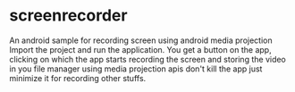# screenrecorder
An android sample for recording screen using android media projection
Import the project and run the application.
You get a button on the app, clicking on which the app starts recording the screen 
and storing the video in you file manager using media projection apis don't kill the
app just minimize it for recording other stuffs.
